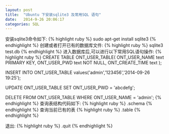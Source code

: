 ```yaml
---
layout: post
title:  "Ubuntu 下安装sqlite3 及常用SQL 语句"
date:   2014-9-26 20:06:17
categories: SQL
---
```


安装sqlite3命令如下:
{% highlight ruby %}
sudo apt-get install sqlite3
{% endhighlight %}
创建或者打开已有的数据库文件:
{% highlight ruby %}
sqlite3 test.db
{% endhighlight %}
进入数据库后,可以进行以下常用SQL语句操作:
{% highlight ruby %}
CREATE TABLE ONT_USER_TABLE(
    ONT_USER_NAME text PRIMARY KEY,
    ONT_USER_PWD  text NOT NULL,
    ONT_CREATE_TIME text
);

INSERT INTO ONT_USER_TABLE values('admin','123456','2014-09-26 19:25');

UPDATE ONT_USER_TABLE SET ONT_USER_PWD = 'abcdefg';

DELETE FROM ONT_USER_TABLE WHERE ONT_USER_NAME = 'admin';
{% endhighlight %}
查询表结构代码如下:
{% highlight ruby %}
.schema
{% endhighlight %}
查询当前已有的表
{% highlight ruby %}
.table
{% endhighlight %}

退出:
{% highlight ruby %}
.quit
{% endhighlight %}


